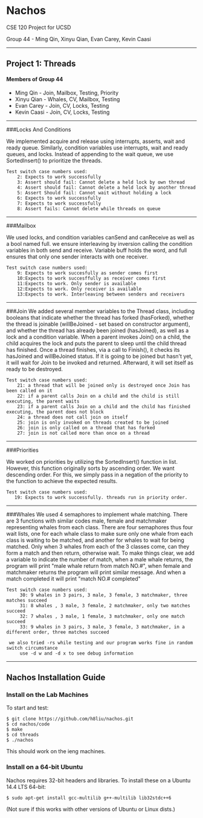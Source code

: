 # Nachos

CSE 120 Project for UCSD

Group 44 - Ming Qin, Xinyu Qian, Evan Carey, Kevin Caasi

---------------------
## Project 1: Threads

#### Members of Group 44
- Ming Qin - Join, Mailbox, Testing, Priority
- Xinyu Qian - Whales, CV, Mailbox, Testing
- Evan Carey - Join, CV, Locks, Testing
- Kevin Caasi - Join, CV, Locks, Testing
-------------------

###Locks And Conditions

We implemented acquire and release using interrupts, asserts, wait and
ready queue. Similarly, condition variables use interrupts, wait and ready
queues, and locks. Instead of appending to the wait queue, we use
SortedInsert() to prioritize the threads.

    Test switch case numbers used:
        2: Expects to work successfully
        3: Assert should fail: Cannot delete a held lock by own thread
        4: Assert should fail: Cannot delete a held lock by another thread
        5: Assert Should fail: Cannot wait without holding a lock
        6: Expects to work successfully
        7: Expects to work successfully
        8: Assert fails: Cannot delete while threads on queue
---------------

###Mailbox

We used locks, and condition variables canSend and canReceive as well as a
bool named full. we ensure interleaving by inversion calling the condition
variables in both send and receive. Variable buff holds the word, and full
ensures that only one sender interacts with one receiver.

    Test switch case numbers used:
        9: Expects to work succesfully as sender comes first
        10:Expects to work succesffully as receiver comes first
        11:Expects to work. Only sender is available
        12:Expects to work. Only receiver is available
        13:Expects to work. Interleaving between senders and receivers
---------------

###Join
We added several member variables to the Thread class, including booleans 
that indicate whether the thread has forked (hasForked), whether the thread is 
joinable (willBeJoined - set based on constructor argument), and whether the thread 
has already been joined (hasJoined), as well as a lock and a condition variable.
When a parent invokes Join() on a child, the child acquires the lock and puts the 
parent to sleep until the child thread has finished.
Once a thread finishes, via a call to Finish(), it checks its hasJoined and willBeJoined status. 
If it is going to be joined but hasn't yet, it will wait for Join to be invoked and returned. 
Afterward, it will set itself as ready to be destroyed.

    Test switch case numbers used:
        21: a thread that will be joined only is destroyed once Join has been called on it
        22: if a parent calls Join on a child and the child is still executing, the parent waits
        23: if a parent calls Join on a child and the child has finished executing, the parent does not block
        24: a thread does not call join on itself 
        25: join is only invoked on threads created to be joined
        26: join is only called on a thread that has forked
        27: join is not called more than once on a thread
----------

###Priorities

We worked on priorities by utilizing the SortedInsert() function in list.
However, this function originally sorts by ascending order. We want descending
order. For this, we simply pass in a negation of the priority to the function
to achieve the expected results.

    Test switch case numbers used:
       19: Expects to work successfully. threads run in priority order. 
------------

###Whales
We used 4 semaphores to implement whale matching. There are 3 functions with similar codes male, female and matchmaker representing whales from each class. There are four semaphores thus four wait lists, one for each whale class to make sure only one whale from each class is waiting to be matched, and another for whales to wait for being matched. Only when 3 whales from each of the 3 classes come, can they form a match and then return, otherwise wait. To make things clear, we add a variable to indicate the number of match, when a male whale returns, the program will print "male whale return from match NO.#", when female and matchmaker returns the program will print similar message. And when a match 
completed it will print "match NO.# completed"

    Test switch case numbers used:
         30: 9 whales in 3 pairs, 3 male, 3 female, 3 matchmaker, three matches succeed
         31: 8 whales , 3 male, 3 female, 2 matchmaker, only two matches succeed
         32: 7 whales , 3 male, 1 female, 3 matchmaker, only one match succeed
         33: 9 whales in 3 pairs, 3 male, 3 female, 3 matchmaker, in a different order, three matches succeed
         
	 we also tried -rs while testing and our program works fine in random switch circumstance
         use -d w and -d x to see debug information

-------------------

## Nachos Installation Guide

### Install on the Lab Machines

To start and test:

```
$ git clone https://github.com/h8liu/nachos.git
$ cd nachos/code
$ make
$ cd threads
$ ./nachos
```

This should work on the ieng machines.

### Install on a 64-bit Ubuntu 

Nachos requires 32-bit headers and libraries. To install these on
a Ubuntu 14.4 LTS 64-bit:

```
$ sudo apt-get install gcc-multilib g++-multilib lib32stdc++6
```

(Not sure if this works with other versions of Ubuntu or Linux dists.)